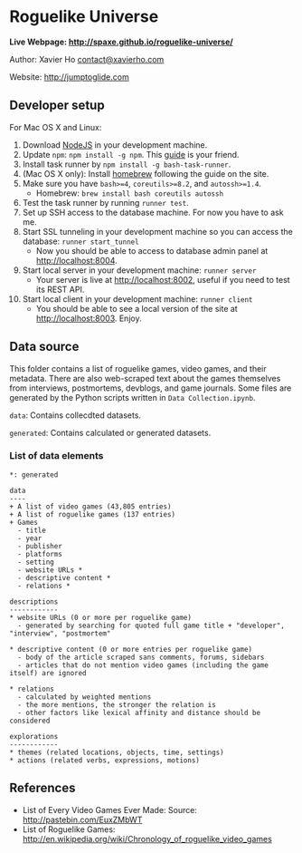 # Roguelike Universe

**Live Webpage: http://spaxe.github.io/roguelike-universe/**

Author: Xavier Ho <contact@xavierho.com>

Website: http://jumptoglide.com

## Developer setup
For Mac OS X and Linux:

 1. Download [NodeJS](https://nodejs.org/) in your development machine.
 2. Update `npm`: `npm install -g npm`. This [guide](https://docs.npmjs.com/getting-started/installing-node) is your friend.
 3. Install task runner by `npm install -g bash-task-runner`.
 4. (Mac OS X only): Install [homebrew](http://brew.sh/) following the guide on the site.
 5. Make sure you have `bash>=4`, `coreutils>=8.2`, and `autossh>=1.4`.
    * Homebrew: `brew install bash coreutils autossh`
 6. Test the task runner by running `runner test`.
 7. Set up SSH access to the database machine. For now you have to ask me.
 8. Start SSL tunneling in your development machine so you can access the database:
    `runner start_tunnel`
    * Now you should be able to access to database admin panel at [http://localhost:8004](http://localhost:8004).
 9. Start local server in your development machine:
    `runner server`
    * Your server is live at [http://localhost:8002](http://localhost:8002), useful if you need to test its REST API.
 0. Start local client in your development machine:
    `runner client`
    * You should be able to see a local version of the site at [http://localhost:8003](http://localhost:8003). Enjoy.

## Data source
This folder contains a list of roguelike games, video games, and their metadata. There are also web-scraped text about the games themselves from interviews, postmortems, devblogs, and game journals. Some files are generated by the Python scripts written in `Data Collection.ipynb`.

`data`: Contains collecdted datasets.

`generated`: Contains calculated or generated datasets.

### List of data elements

    *: generated

    data
    ----
    + A list of video games (43,805 entries)
    + A list of roguelike games (137 entries)
    + Games
      - title
      - year
      - publisher
      - platforms
      - setting
      - website URLs *
      - descriptive content *
      - relations *

    descriptions
    ------------
    * website URLs (0 or more per roguelike game)
      - generated by searching for quoted full game title + "developer", "interview", "postmortem"

    * descriptive content (0 or more entries per roguelike game)
      - body of the article scraped sans comments, forums, sidebars
      - articles that do not mention video games (including the game itself) are ignored

    * relations
      - calculated by weighted mentions
      - the more mentions, the stronger the relation is
      - other factors like lexical affinity and distance should be considered

    explorations
    ------------
    * themes (related locations, objects, time, settings)
    * actions (related verbs, expressions, motions)


## References
 * List of Every Video Games Ever Made: Source: http://pastebin.com/EuxZMbWT
 * List of Roguelike Games: http://en.wikipedia.org/wiki/Chronology_of_roguelike_video_games


